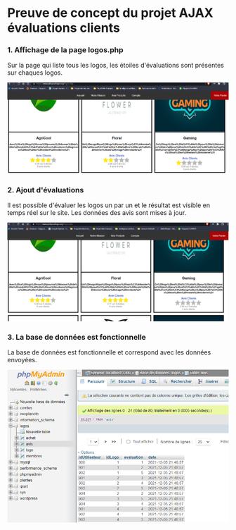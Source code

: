 # Preuve de concept du projet AJAX évaluations clients

### 1. Affichage de la page logos.php

Sur la page qui liste tous les logos, les étoiles d'évaluations sont présentes sur chaques logos.

![POCetape1](POCetape1.png)

### 2. Ajout d'évaluations

Il est possible d'évaluer les logos un par un et le résultat est visible en temps réel sur le site. Les données des avis sont mises à jour. 

![POCetape2](POCetape2.png)

### 3. La base de données est fonctionnelle

La base de données est fonctionnelle et correspond avec les données envoyées.

![POCetape3](POCetape3.png)